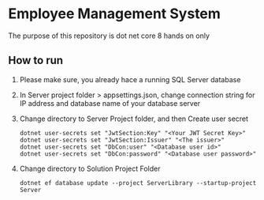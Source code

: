 # Employee Management System

The purpose of this repository is dot net core 8 hands on only

## How to run

1. Please make sure, you already hace a running SQL Server database

2. In Server project folder > appsettings.json, change connection string for IP address and database name of your database server
3. Change directory to Server Project folder, and then Create user secret
   ```
   dotnet user-secrets set "JwtSection:Key" "<Your JWT Secret Key>"
   dotnet user-secrets set "JwtSection:Issuer" "<The issuer>"
   dotnet user-secrets set "DbCon:user" "<Database user id>"
   dotnet user-secrets set "DbCon:password" "<Database user password>"
   ```
4. Change directory to Solution Project Folder
    ```
    dotnet ef database update --project ServerLibrary --startup-project Server
    ```
